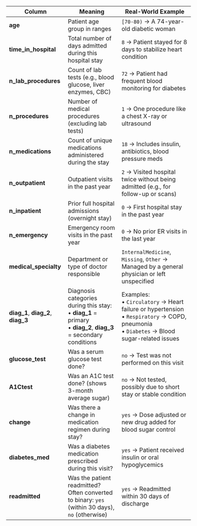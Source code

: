 | Column                                | Meaning                                                                                                                  | Real-World Example                                                                                                                                |
| ------------------------------------- | ------------------------------------------------------------------------------------------------------------------------ | ------------------------------------------------------------------------------------------------------------------------------------------------- |
| **age**                               | Patient age group in ranges                                                                                              | `[70-80)` → A 74-year-old diabetic woman                                                                                                          |
| **time\_in\_hospital**                | Total number of days admitted during this hospital stay                                                                  | `8` → Patient stayed for 8 days to stabilize heart condition                                                                                      |
| **n\_lab\_procedures**                | Count of lab tests (e.g., blood glucose, liver enzymes, CBC)                                                             | `72` → Patient had frequent blood monitoring for diabetes                                                                                         |
| **n\_procedures**                     | Number of medical procedures (excluding lab tests)                                                                       | `1` → One procedure like a chest X-ray or ultrasound                                                                                              |
| **n\_medications**                    | Count of unique medications administered during the stay                                                                 | `18` → Includes insulin, antibiotics, blood pressure meds                                                                                         |
| **n\_outpatient**                     | Outpatient visits in the past year                                                                                       | `2` → Visited hospital twice without being admitted (e.g., for follow-up or scans)                                                                |
| **n\_inpatient**                      | Prior full hospital admissions (overnight stay)                                                                          | `0` → First hospital stay in the past year                                                                                                        |
| **n\_emergency**                      | Emergency room visits in the past year                                                                                   | `0` → No prior ER visits in the last year                                                                                                         |
| **medical\_specialty**                | Department or type of doctor responsible                                                                                 | `InternalMedicine`, `Missing`, `Other` → Managed by a general physician or left unspecified                                                       |
| **diag\_1**, **diag\_2**, **diag\_3** | Diagnosis categories during this stay: <br>• **diag\_1** = primary <br>• **diag\_2**, **diag\_3** = secondary conditions | Examples: <br>• `Circulatory` → Heart failure or hypertension <br>• `Respiratory` → COPD, pneumonia <br>• `Diabetes` → Blood sugar-related issues |
| **glucose\_test**                     | Was a serum glucose test done?                                                                                           | `no` → Test was not performed on this visit                                                                                                       |
| **A1Ctest**                           | Was an A1C test done? (shows 3-month average sugar)                                                                      | `no` → Not tested, possibly due to short stay or stable condition                                                                                 |
| **change**                            | Was there a change in medication regimen during stay?                                                                    | `yes` → Dose adjusted or new drug added for blood sugar control                                                                                   |
| **diabetes\_med**                     | Was a diabetes medication prescribed during this visit?                                                                  | `yes` → Patient received insulin or oral hypoglycemics                                                                                            |
| **readmitted**                        | Was the patient readmitted? <br>Often converted to binary: `yes` (within 30 days), `no` (otherwise)                      | `yes` → Readmitted within 30 days of discharge                                                                                                    |
